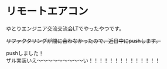 # リモートエアコン
ゆとりエンジニア交流交流会LTでやったやつです。

~~リファクタリングが間に合わなかったので、近日中にpushします。~~

pushしました！  
ザル実装いえ～～～～～～～～～い！！！！！！！！！！！！！！
